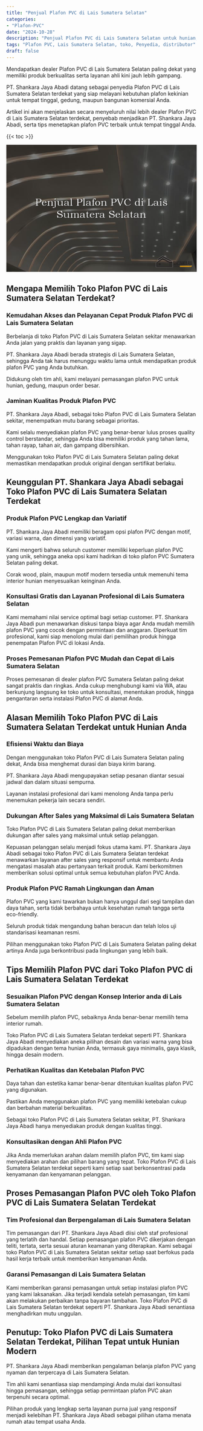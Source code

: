 ```yaml
---
title: "Penjual Plafon PVC di Lais Sumatera Selatan"
categories: 
- "Plafon-PVC"
date: "2024-10-28"
description: "Penjual Plafon PVC di Lais Sumatera Selatan untuk hunian, perkantoran, dan ritel. Material unggulan, beragam motif, warna modern, dengan servis instalasi ditangani oleh tenaga ahli ahli serta kepastian resmi!|Servis distribusi Plafon PVC di Lais Sumatera Selatan untuk kebutuhan rumah, perkantoran, atau toko, dengan produk terbaik dan instalasi oleh tim ahli serta garansi resmi.|Solusi Plafon PVC di Lais Sumatera Selatan yang terpercaya untuk rumah, perkantoran, serta ritel, bersama produk unggulan dan penempatan oleh teknisi ahli dan kepastian resmi.|Penjualan Plafon PVC di Lais Sumatera Selatan untuk tempat tinggal, kantor, dan gerai, dengan material terbaik dan pemasangan oleh teknisi profesional, lengkap dengan jaminan resmi.}"
tags: "Plafon PVC, Lais Sumatera Selatan, toko, Penyedia, distributor"
draft: false
---
```


Mendapatkan dealer Plafon PVC di Lais Sumatera Selatan paling dekat yang memiliki produk berkualitas serta layanan ahli kini jauh lebih gampang.

PT. Shankara Jaya Abadi datang sebagai penyedia Plafon PVC di Lais Sumatera Selatan terdekat yang siap melayani kebutuhan plafon kekinian untuk tempat tinggal, gedung, maupun bangunan komersial Anda.

Artikel ini akan menjelaskan secara menyeluruh nilai lebih dealer Plafon PVC di Lais Sumatera Selatan terdekat, penyebab menjadikan PT. Shankara Jaya Abadi, serta tips menetapkan plafon PVC terbaik untuk tempat tinggal Anda.

{{< toc >}}

![Penjual Plafon PVC di Lais Sumatera Selatan](/images/Plafon-PVC/Penjual-Plafon-PVC-di-Lais-Sumatera-Selatan.png)


## Mengapa Memilih Toko Plafon PVC di Lais Sumatera Selatan Terdekat?

### Kemudahan Akses dan Pelayanan Cepat Produk Plafon PVC di Lais Sumatera Selatan

Berbelanja di toko Plafon PVC di Lais Sumatera Selatan sekitar menawarkan Anda jalan yang praktis dan layanan yang sigap.

PT. Shankara Jaya Abadi berada strategis di Lais Sumatera Selatan, sehingga Anda tak harus menunggu waktu lama untuk mendapatkan produk plafon PVC yang Anda butuhkan.

Didukung oleh tim ahli, kami melayani pemasangan plafon PVC untuk hunian, gedung, maupun order besar.

### Jaminan Kualitas Produk Plafon PVC

PT. Shankara Jaya Abadi, sebagai toko Plafon PVC di Lais Sumatera Selatan sekitar, menempatkan mutu barang sebagai prioritas.

Kami selalu menyediakan plafon PVC yang benar-benar lulus proses quality control berstandar, sehingga Anda bisa memiliki produk yang tahan lama, tahan rayap, tahan air, dan gampang dibersihkan.

Menggunakan toko Plafon PVC di Lais Sumatera Selatan paling dekat memastikan mendapatkan produk original dengan sertifikat berlaku.

## Keunggulan PT. Shankara Jaya Abadi sebagai Toko Plafon PVC di Lais Sumatera Selatan Terdekat

### Produk Plafon PVC Lengkap dan Variatif

PT. Shankara Jaya Abadi memiliki beragam opsi plafon PVC dengan motif, variasi warna, dan dimensi yang variatif.

Kami mengerti bahwa seluruh customer memiliki keperluan plafon PVC yang unik, sehingga aneka opsi kami hadirkan di toko plafon PVC Sumatera Selatan paling dekat.

Corak wood, plain, maupun motif modern tersedia untuk memenuhi tema interior hunian menyesuaikan keinginan Anda.

### Konsultasi Gratis dan Layanan Profesional di Lais Sumatera Selatan

Kami memahami nilai service optimal bagi setiap customer. PT. Shankara Jaya Abadi pun menawarkan diskusi tanpa biaya agar Anda mudah memilih plafon PVC yang cocok dengan permintaan dan anggaran. Diperkuat tim profesional, kami siap menolong mulai dari pemilihan produk hingga penempatan Plafon PVC di lokasi Anda.

### Proses Pemesanan Plafon PVC Mudah dan Cepat di Lais Sumatera Selatan

Proses pemesanan di dealer plafon PVC Sumatera Selatan paling dekat sangat praktis dan ringkas. Anda cukup menghubungi kami via WA, atau berkunjung langsung ke toko untuk konsultasi, menentukan produk, hingga pengantaran serta instalasi Plafon PVC di alamat Anda.

## Alasan Memilih Toko Plafon PVC di Lais Sumatera Selatan Terdekat untuk Hunian Anda

### Efisiensi Waktu dan Biaya

Dengan menggunakan toko Plafon PVC di Lais Sumatera Selatan paling dekat, Anda bisa menghemat durasi dan biaya kirim barang.

PT. Shankara Jaya Abadi mengupayakan setiap pesanan diantar sesuai jadwal dan dalam situasi sempurna.

Layanan instalasi profesional dari kami menolong Anda tanpa perlu menemukan pekerja lain secara sendiri.

### Dukungan After Sales yang Maksimal di Lais Sumatera Selatan

Toko Plafon PVC di Lais Sumatera Selatan paling dekat memberikan dukungan after sales yang maksimal untuk setiap pelanggan.

Kepuasan pelanggan selalu menjadi fokus utama kami. PT. Shankara Jaya Abadi sebagai toko Plafon PVC di Lais Sumatera Selatan terdekat menawarkan layanan after sales yang responsif untuk membantu Anda mengatasi masalah atau pertanyaan terkait produk. Kami berkomitmen memberikan solusi optimal untuk semua kebutuhan plafon PVC Anda.

### Produk Plafon PVC Ramah Lingkungan dan Aman

Plafon PVC yang kami tawarkan bukan hanya unggul dari segi tampilan dan daya tahan, serta tidak berbahaya untuk kesehatan rumah tangga serta eco-friendly.

Seluruh produk tidak mengandung bahan beracun dan telah lolos uji standarisasi keamanan resmi.

Pilihan menggunakan toko Plafon PVC di Lais Sumatera Selatan paling dekat artinya Anda juga berkontribusi pada lingkungan yang lebih baik.

## Tips Memilih Plafon PVC dari Toko Plafon PVC di Lais Sumatera Selatan Terdekat

### Sesuaikan Plafon PVC dengan Konsep Interior anda di Lais Sumatera Selatan

Sebelum memilih plafon PVC, sebaiknya Anda benar-benar memilih tema interior rumah.

Toko Plafon PVC di Lais Sumatera Selatan terdekat seperti PT. Shankara Jaya Abadi menyediakan aneka pilihan desain dan variasi warna yang bisa dipadukan dengan tema hunian Anda, termasuk gaya minimalis, gaya klasik, hingga desain modern.

### Perhatikan Kualitas dan Ketebalan Plafon PVC

Daya tahan dan estetika kamar benar-benar ditentukan kualitas plafon PVC yang digunakan.

Pastikan Anda menggunakan plafon PVC yang memiliki ketebalan cukup dan berbahan material berkualitas.

Sebagai toko Plafon PVC di Lais Sumatera Selatan sekitar, PT. Shankara Jaya Abadi hanya menyediakan produk dengan kualitas tinggi.

### Konsultasikan dengan Ahli Plafon PVC

Jika Anda memerlukan arahan dalam memilih plafon PVC, tim kami siap menyediakan arahan dan pilihan barang yang tepat. Toko Plafon PVC di Lais Sumatera Selatan terdekat seperti kami setiap saat berkonsentrasi pada kenyamanan dan kenyamanan pelanggan.

## Proses Pemasangan Plafon PVC oleh Toko Plafon PVC di Lais Sumatera Selatan Terdekat

### Tim Profesional dan Berpengalaman di Lais Sumatera Selatan

Tim pemasangan dari PT. Shankara Jaya Abadi diisi oleh staf profesional yang terlatih dan handal. Setiap pemasangan plafon PVC dikerjakan dengan teliti, tertata, serta sesuai aturan keamanan yang diterapkan. Kami sebagai toko Plafon PVC di Lais Sumatera Selatan sekitar setiap saat berfokus pada hasil kerja terbaik untuk memberikan kenyamanan Anda.

### Garansi Pemasangan di Lais Sumatera Selatan

Kami memberikan garansi pemasangan untuk setiap instalasi plafon PVC yang kami laksanakan. Jika terjadi kendala setelah pemasangan, tim kami akan melakukan perbaikan tanpa bayaran tambahan. Toko Plafon PVC di Lais Sumatera Selatan terdekat seperti PT. Shankara Jaya Abadi senantiasa menghadirkan mutu unggulan.

## Penutup: Toko Plafon PVC di Lais Sumatera Selatan Terdekat, Pilihan Tepat untuk Hunian Modern

PT. Shankara Jaya Abadi memberikan pengalaman belanja plafon PVC yang nyaman dan terpercaya di Lais Sumatera Selatan.

Tim ahli kami senantiasa siap mendampingi Anda mulai dari konsultasi hingga pemasangan, sehingga setiap permintaan plafon PVC akan terpenuhi secara optimal.

Pilihan produk yang lengkap serta layanan purna jual yang responsif menjadi kelebihan PT. Shankara Jaya Abadi sebagai pilihan utama menata rumah atau tempat usaha Anda.